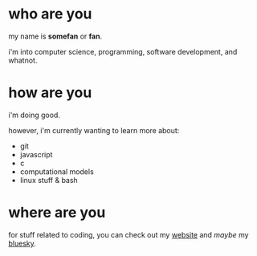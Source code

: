 # who are you

my name is **somefan** or **fan**.

i'm into computer science, programming, software development, and whatnot.

# how are you

i'm doing good.

however, i'm currently wanting to learn more about:

* git
* javascript
* c
* computational models
* linux stuff & bash

# where are you

for stuff related to coding, you can check out my [website](https://somefan0102.neocities.org) and *maybe* my [bluesky](https://bsky.app/profile/somefan0102.bsky.social).
